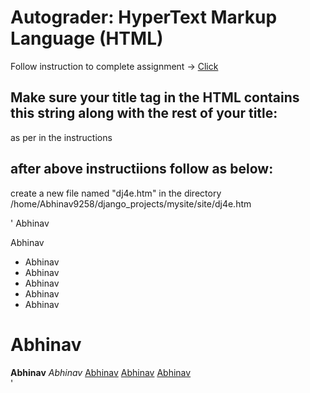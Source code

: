 # Autograder: HyperText Markup Language (HTML)

<p>Follow instruction to complete assignment -> <a href="https://www.dj4e.com/assn/dj4e_html.md"> Click </a> </p>

## Make sure your title tag in the HTML contains this string along with the rest of your title:
as per in the instructions

## after above instructiions follow as below:
create a new file named "dj4e.htm" in the directory /home/Abhinav9258/django_projects/mysite/site/dj4e.htm<br>
<p>
'<!DOCTYPE html>
<html>
<head>
    <title> ... ac6193 ... </title>
  <meta charset="UTF-8">
</head>
<body>
    <span>Abhinav</span>
    <div>Abhinav
        <ul>
            <li>Abhinav</li>
            <li>Abhinav</li>
            <li>Abhinav</li>
            <li>Abhinav</li>
            <li>Abhinav</li>
        </ul>
        <h1>Abhinav</h1>
        <strong>Abhinav</strong>
        <em>Abhinav</em>
        <a href="https://abhinavv9258.pythonanywhere.com/site/dj4e.html">Abhinav</a>
        <a href="https://abhinavv9258.pythonanywhere.com/site/dj4e.html">Abhinav</a>
        <a href="https://abhinavv9258.pythonanywhere.com/site/dj4e.html">Abhinav</a>
    </div>
</body>
</html>'
<p>